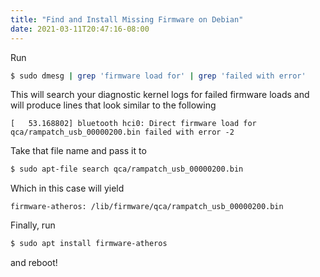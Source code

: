 ```yaml
---
title: "Find and Install Missing Firmware on Debian"
date: 2021-03-11T20:47:16-08:00
---
```


Run

```sh
$ sudo dmesg | grep 'firmware load for' | grep 'failed with error'
```

This will search your diagnostic kernel logs for failed firmware loads and will produce lines that look similar to the following

```
[   53.168802] bluetooth hci0: Direct firmware load for qca/rampatch_usb_00000200.bin failed with error -2
```

Take that file name and pass it to

```sh
$ sudo apt-file search qca/rampatch_usb_00000200.bin
```

Which in this case will yield

```
firmware-atheros: /lib/firmware/qca/rampatch_usb_00000200.bin
```

Finally, run

```sh
$ sudo apt install firmware-atheros
```

and reboot!
